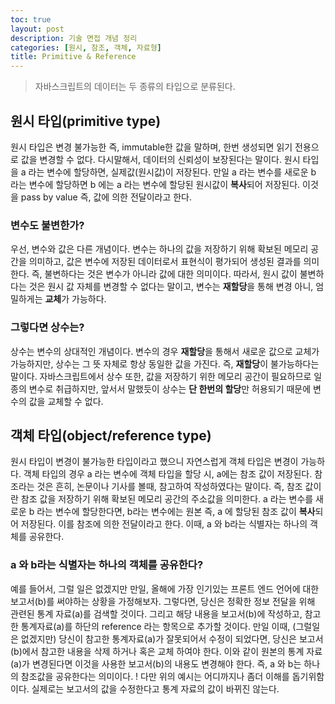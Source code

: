 ```yaml
---
toc: true
layout: post
description: 기술 면접 개념 정리
categories: [원시, 참조, 객체, 자료형]
title: Primitive & Reference
---
```


> 자바스크립트의 데이터는 두 종류의 타입으로 분류된다.

## 원시 타입(primitive type)

원시 타입은 변경 불가능한 즉, immutable한 값을 말하며, 한번 생성되면 읽기 전용으로 값을 변경할 수 없다.
다시말해서, 데이터의 신뢰성이 보장된다는 말이다.
원시 타입을 a 라는 변수에 할당하면, 실제값(원시값)이 저장된다.
만일 a 라는 변수를 새로운 b 라는 변수에 할당하면 b 에는 a 라는 변수에 할당된 원시값이 **복사**되어 저장된다. 이것을 pass by value 즉, 값에 의한 전달이라고 한다.

### 변수도 불변한가?

우선, 변수와 값은 다른 개념이다.
변수는 하나의 값을 저장하기 위해 확보된 메모리 공간을 의미하고, 값은 변수에 저장된 데이터로서 표현식이 평가되어 생성된 결과를 의미한다. 즉, 불변하다는 것은 변수가 아니라 값에 대한 의미이다. 따라서, 원시 값이 불변하다는 것은 원시 값 자체를 변경할 수 없다는 말이고, 변수는 **재할당**을 통해 변경 아니, 엄밀하게는 **교체**가 가능하다.

### 그렇다면 상수는?

상수는 변수의 상대적인 개념이다. 변수의 경우 **재할당**을 통해서 새로운 값으로 교체가 가능하지만, 상수는 그 뜻 자체로 항상 동일한 값을 가진다. 즉, **재할당**이 불가능하다는 말이다. 자바스크립트에서 상수 또한, 값을 저장하기 위한 메모리 공간이 필요하므로 일종의 변수로 취급하지만, 앞서서 말했듯이 상수는 **단 한번의 할당**만 허용되기 때문에 변수의 값을 교체할 수 없다.

## 객체 타입(object/reference type)

원시 타입이 변경이 불가능한 타입이라고 했으니 자연스럽게 객체 타입은 변경이 가능하다. 객체 타입의 경우 a 라는 변수에 객체 타입을 할당 시, a에는 참조 값이 저장된다. 참조라는 것은 흔히, 논문이나 기사를 볼때, 참고하여 작성하였다는 말이다. 즉, 참조 값이란 참조 값을 저장하기 위해 확보된 메모리 공간의 주소값을 의미한다. a 라는 변수를 새로운 b 라는 변수에 할당한다면, b라는 변수에는 원본 즉, a 에 할당된 참조 값이 **복사**되어 저장된다. 이를 참조에 의한 전달이라고 한다. 이때, a 와 b라는 식별자는 하나의 객체를 공유한다.

### a 와 b라는 식별자는 하나의 객체를 공유한다?

예를 들어서, 그럴 일은 없겠지만 만일, 올해에 가장 인기있는 프론트 엔드 언어에 대한 보고서(b)를 써야하는 상황을 가정해보자. 그렇다면, 당신은 정확한 정보 전달을 위해 관련된 통계 자료(a)를 검색할 것이다. 그리고 해당 내용을 보고서(b)에 작성하고, 참고한 통계자료(a)를 하단의 reference 라는 항목으로 추가할 것이다. 만일 이때, (그럴일은 없겠지만) 당신이 참고한 통계자료(a)가 잘못되어서 수정이 되었다면, 당신은 보고서(b)에서 참고한 내용을 삭제 하거나 혹은 교체 하여야 한다. 이와 같이 원본의 통계 자료(a)가 변경된다면 이것을 사용한 보고서(b)의 내용도 변경해야 한다. 즉, a 와 b는 하나의 참조값을 공유한다는 의미이다.
! 다만 위의 예시는 어디까지나 좀더 이해를 돕기위함이다. 실제로는 보고서의 값을 수정한다고 통계 자료의 값이 바뀌진 않는다.
